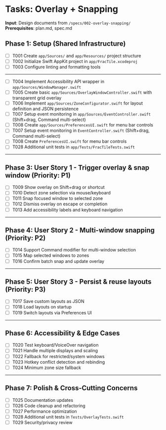 # Tasks: Overlay + Snapping

**Input**: Design documents from `/specs/002-overlay-snapping/`
**Prerequisites**: plan.md, spec.md

## Phase 1: Setup (Shared Infrastructure)
 - [ ] T001 Create `app/Sources/` and `app/Resources/` project structure
 - [ ] T002 Initialize Swift AppKit project in `app/FracTile.xcodeproj`
 - [ ] T003 Configure linting and formatting tools

---
 - [ ] T004 Implement Accessibility API wrapper in `app/Sources/WindowManager.swift`
 - [ ] T005 Create basic `app/Sources/OverlayWindowController.swift` with transparent grid overlay
 - [ ] T006 Implement `app/Sources/ZoneConfigurator.swift` for layout definition and JSON persistence
 - [ ] T007 Setup event monitoring in `app/Sources/EventController.swift` (Shift+drag, Command multi-select)
 - [ ] T008 Create `app/Sources/PreferencesUI.swift` for menu bar controls
- [ ] T007 Setup event monitoring in `EventController.swift` (Shift+drag, Command multi-select)
- [ ] T008 Create `PreferencesUI.swift` for menu bar controls
 - [ ] T028 Additional unit tests in `app/Tests/FracTileTests.swift`
---

## Phase 3: User Story 1 - Trigger overlay & snap window (Priority: P1)
- [ ] T009 Show overlay on Shift+drag or shortcut
- [ ] T010 Detect zone selection via mouse/keyboard
- [ ] T011 Snap focused window to selected zone
- [ ] T012 Dismiss overlay on escape or completion
- [ ] T013 Add accessibility labels and keyboard navigation

---

## Phase 4: User Story 2 - Multi-window snapping (Priority: P2)
- [ ] T014 Support Command modifier for multi-window selection
- [ ] T015 Map selected windows to zones
- [ ] T016 Confirm batch snap and update overlay

---

## Phase 5: User Story 3 - Persist & reuse layouts (Priority: P3)
- [ ] T017 Save custom layouts as JSON
- [ ] T018 Load layouts on startup
- [ ] T019 Switch layouts via Preferences UI

---

## Phase 6: Accessibility & Edge Cases
- [ ] T020 Test keyboard/VoiceOver navigation
- [ ] T021 Handle multiple displays and scaling
- [ ] T022 Fallback for restricted/system windows
- [ ] T023 Hotkey conflict detection and rebinding
- [ ] T024 Minimum zone size fallback

---

## Phase 7: Polish & Cross-Cutting Concerns
- [ ] T025 Documentation updates
- [ ] T026 Code cleanup and refactoring
- [ ] T027 Performance optimization
- [ ] T028 Additional unit tests in `Tests/OverlayTests.swift`
- [ ] T029 Security/privacy review
